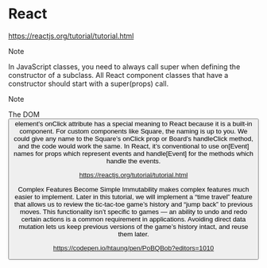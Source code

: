 # React
https://reactjs.org/tutorial/tutorial.html


Note

In JavaScript classes, you need to always call super when defining the constructor of a subclass. All React component classes that have a constructor should start with a super(props) call.


Note

The DOM <button> element’s onClick attribute has a special meaning to React because it is a built-in component. For custom components like Square, the naming is up to you. We could give any name to the Square’s onClick prop or Board’s handleClick method, and the code would work the same. In React, it’s conventional to use on[Event] names for props which represent events and handle[Event] for the methods which handle the events.
  
  
  https://reactjs.org/tutorial/tutorial.html
  
  
  Complex Features Become Simple
Immutability makes complex features much easier to implement. Later in this tutorial, we will implement a “time travel” feature that allows us to review the tic-tac-toe game’s history and “jump back” to previous moves. This functionality isn’t specific to games — an ability to undo and redo certain actions is a common requirement in applications. Avoiding direct data mutation lets us keep previous versions of the game’s history intact, and reuse them later.


  
  https://codepen.io/htaung/pen/PoBQBob?editors=1010
